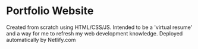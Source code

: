 # Portfolio Website
Created from scratch using HTML/CSS/JS.
Intended to be a 'virtual resume' and a way for me to refresh my web development knowledge.
Deployed automatically by Netlify.com
